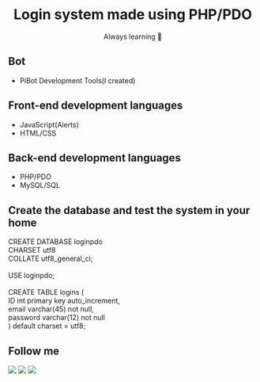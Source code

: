 <h1 align="center">Login system made using PHP/PDO</h1>
<p align="center">Always learning 🚀</p>

## Bot
- PiBot Development Tools(I created)

## Front-end development languages
- JavaScript(Alerts)
- HTML/CSS

## Back-end development languages
- PHP/PDO
- MySQL/SQL

## Create the database and test the system in your home
<p>
CREATE DATABASE loginpdo <br />
CHARSET utf8 <br />
COLLATE utf8_general_ci; <br />
<br />
USE loginpdo; <br />
<br />
CREATE TABLE logins (<br />
	ID int primary key auto_increment,<br />
	email varchar(45) not null,<br />
	password varchar(12) not null<br />
) default charset = utf8;<br />
</p>

## Follow me
[<img src="https://img.shields.io/badge/twitter-%231DA1F2.svg?&style=for-the-badge&logo=twitter&logoColor=white" />](https://twitter.com/jairosilva2005)
[<img src = "https://img.shields.io/badge/instagram-%23E4405F.svg?&style=for-the-badge&logo=instagram&logoColor=white">](https://www.instagram.com/jairo_nth/)
[<img src = "https://img.shields.io/badge/facebook-%231877F2.svg?&style=for-the-badge&logo=facebook&logoColor=white">](https://www.facebook.com/jairo.holanda.7330)
